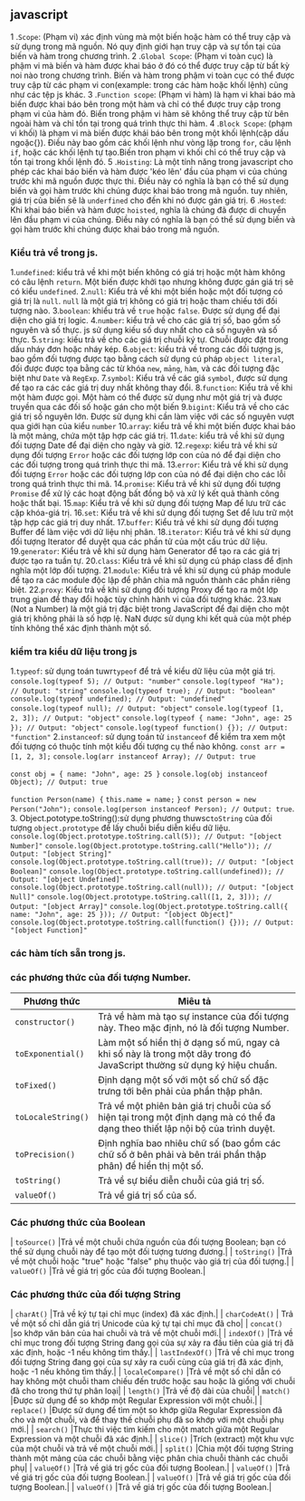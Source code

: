 ## javascript
1 .`Scope`: (Phạm vi) xác định vùng mà một biến hoặc hàm có thể truy cập và sử dụng trong mã nguồn. Nó quy định giới hạn truy cập và sự tồn tại của biến và hàm trong chương trình.
2 .`Global Scope`: (Phạm vi toàn cục) là phậm vi mà biến và hàm được khai báo ở đó có thể được truy cập từ bất kỳ noi nào trong chương trình. Biến và hàm trong phậm vi toàn cục có thể được truy cập từ các phạm vi con(example: trong các hàm hoặc khối lệnh) cũng như các tệp js khác.
3 .`Function scope`: (Phạm vi hàm) là hạm vi khai báo mà biến được khai báo bên trong một hàm và chỉ có thể được truy cập trong phạm vi của hàm đó. Biến trong phậm vi hàm sẽ không thể truy cập từ bên ngoài hàm và chỉ tồn tại trong quá trình thực thi hàm.
4 .`Block Scope`: (phạm vi khối) là phạm vi mà biến được khái báo bên trong một khối lệnh(cặp dấu ngoặc{}). Điều này bao gồm các khối lệnh như vòng lặp trong `for`, câu lệnh `if`, hoặc các khối lệnh tự tạo.Biến tron phạm vi khối chỉ có thể truy cập và tồn tại trong khối lệnh đó.
5 .`Hoisting`: Là một tính năng trong javascript cho phép các khai báo biến và hàm được 'kéo lên' đầu của phạm vi của chúng trước khi mã nguồn được thực thi. Điều này có nghĩa là bạn có thể sử dụng biến và gọi hàm trước khi chúng được khai báo trong mã nguồn. tuy nhiên, giá trị của biến sẽ là `underfined` cho đến khi nó được gán giá trị.
6 .`Hosted`: Khi khai báo biến và hàm được `hoisted`, nghĩa là chúng đã được di chuyển lên đầu phạm vi của chúng. Điều này có nghĩa là bạn có thể sử dụng biến và gọi hàm trước khi chúng được khai báo trong mã nguồn.
### Kiểu trả về trong js.
1.`undefined`: kiểu trả về khi một biến không có giá trị hoặc một hàm không có câu lệnh `return`. Một biến được khởi tạo nhưng không được gán giá trị sẽ có kiểu `undefined`.
2.`null`: Kiểu trả về khi một biến hoặc một đối tượng có giá trị là `null`. `null` là một giá trị không có giá trị hoặc tham chiếu tới đối tượng nào.
3.`boolean`: khiểu trả về `true` hoặc `false`. Được sử dụng để đại diện cho giá trị logic.
4.`number`: kiểu trả về cho các giá trị số, bao gồm số nguyên và số thực. js sử dụng kiếu số duy nhất cho cả số nguyên và số thực.
5.`string`: kiếu trả về cho các giá trị chuỗi ký tự. Chuỗi được đặt trong dấu nháy đơn hoặc nháy kép.
6.`object`: kiểu trả về trong các đối tượng js, bao gồm đối tượng được tạo bằng cách sử dụng cú pháp `object literal`, đối được được tọa bằng các từ khóa `new`, `mảng`, `hàm`, và các đối tượng đặc biệt như `Date` và `RegExp`.
7.`symbol`: Kiểu trả về các giá `symbol`, được sử dụng để tạo ra các các giá trị duy nhất không thay đổi.
8.`function`: Kiểu trả về khi một hàm được gọi. Một hàm có thể được sử dụng như một giá trị và được truyền qua các đối số hoặc gán cho một biến
9.`bigint`: Kiểu trả về cho các giá trị số nguyên lớn. Được sử dụng khi cần làm việc với các số nguyên vượt qua giới hạn của kiểu `number`
10.`array`: kiểu trả về khi một biến được khai báo là một mảng, chứa một tập hợp các giá trị.
11.`date`: kiểu trả về khi sử dụng đối tượng Date để đại diện cho ngày và giờ.
12.`regexp`: kiểu trả về khi sử dụng đối tượng `Error` hoặc các đối tượng lớp con của nó để đại diện cho các đối tượng trong quá trình thực thi mã.
13.`error`: Kiểu trả về khi sử dụng đối tượng `Error` hoặc các đối tượng lớp con của nó để đại diện cho các lỗi trong quá trình thực thi mã.
14.`promise`: Kiểu trả về khi sử dụng đối tượng `Promise` để xử lý các hoạt động bất đồng bộ và xử lý kết quả thành công hoặc thất bại.
15.`map`: Kiểu trả về khi sử dụng đối tượng Map để lưu trữ các cặp khóa-giá trị.
16.`set`: Kiểu trả về khi sử dụng đối tượng Set để lưu trữ một tập hợp các giá trị duy nhất.
17.`buffer`: Kiểu trả về khi sử dụng đối tượng Buffer để làm việc với dữ liệu nhị phân.
18.`iterator`: Kiểu trả về khi sử dụng đối tượng Iterator để duyệt qua các phần tử của một cấu trúc dữ liệu.
19.`generator`: Kiểu trả về khi sử dụng hàm Generator để tạo ra các giá trị được tạo ra tuần tự.
20.`class`: Kiểu trả về khi sử dụng cú pháp class để định nghĩa một lớp đối tượng.
21.`module`: Kiểu trả về khi sử dụng cú pháp module để tạo ra các module độc lập để phân chia mã nguồn thành các phần riêng biệt.
22.`proxy`: Kiểu trả về khi sử dụng đối tượng Proxy để tạo ra một lớp trung gian để thay đổi hoặc tùy chỉnh hành vi của đối tượng khác.
23.`NaN` (Not a Number) là một giá trị đặc biệt trong JavaScript để đại diện cho một giá trị không phải là số hợp lệ. NaN được sử dụng khi kết quả của một phép tính không thể xác định thành một số.
### kiểm tra kiểu dữ liệu trong js
1.`typeof`: sử dụng toán tuwr`typeof` để trả về kiểu dữ liệu của một giá trị.
`console.log(typeof 5); // Output: "number"`
`console.log(typeof "Ha"); // Output: "string"`
`console.log(typeof true); // Output: "boolean"`
`console.log(typeof undefined); // Output: "undefined"`
`console.log(typeof null); // Output: "object"`
`console.log(typeof [1, 2, 3]); // Output: "object"`
`console.log(typeof { name: "John", age: 25 }); // Output: "object"`
`console.log(typeof function() {}); // Output: "function"`
2.`instanceof`: sử dụng toán tử `instanceof` để kiểm tra xem một đối tượng có thuộc tính một kiểu đối tượng cụ thể nào không.
`const arr = [1, 2, 3];`
`console.log(arr instanceof Array); // Output: true`

`const obj = { name: "John", age: 25 }`
`console.log(obj instanceof Object); // Output: true`

`function Person(name) {`
  `this.name = name;`
`}`
`const person = new Person("John");`
`console.log(person instanceof Person); // Output: true`.
3. Object.pototype.toString():sử dụng phương thuwsc`toString` của đối tượng `object.prototype` để lấy chuỗi biểu diễn kiểu dữ liệu.
`console.log(Object.prototype.toString.call(5)); // Output: "[object Number]"`
`console.log(Object.prototype.toString.call("Hello")); // Output: "[object String]"`
`console.log(Object.prototype.toString.call(true)); // Output: "[object Boolean]"`
`console.log(Object.prototype.toString.call(undefined)); // Output: "[object Undefined]"`
`console.log(Object.prototype.toString.call(null)); // Output: "[object Null]"`
`console.log(Object.prototype.toString.call([1, 2, 3])); // Output: "[object Array]"`
`console.log(Object.prototype.toString.call({ name: "John", age: 25 })); // Output: "[object Object]"`
`console.log(Object.prototype.toString.call(function() {})); // Output: "[object Function]"`
### các hàm tích sẵn trong js.

### các phương thức của đối tượng Number.
| Phương thức | Miêu tả |
| ---- | --------------- | 
| `constructor()`  | Trả về hàm mà tạo sự instance của đối tượng này. Theo mặc định, nó là đối tượng Number.|
|  `toExponential()` | 	Làm một số hiển thị ở dạng số mũ, ngay cả khi số này là trong một dãy trong đó JavaScript thường sử dụng ký hiệu chuẩn.|
|  `toFixed()` |Định dạng một số với một số chữ số đặc trưng tới bên phải của phần thập phân.|
|  `toLocaleString()` |	Trả về một phiên bản giá trị chuỗi của số hiện tại trong một định dạng mà có thể đa dạng theo thiết lập nội bộ của trình duyệt.|
|  `toPrecision()` |Định nghĩa bao nhiêu chữ số (bao gồm các chữ số ở bên phải và bên trái phần thập phân) để hiển thị một số.|
|  `toString()` |Trả về sự biểu diễn chuỗi của giá trị số.|
|  `valueOf()` |Trả về giá trị số của số.|
### Các phương thức của Boolean
|  `toSource()` |Trả về một chuỗi chứa nguồn của đối tượng Boolean; bạn có thể sử dụng chuỗi này để tạo một đối tượng tương đương.|
|  `toString()` |Trả về một chuỗi hoặc "true" hoặc "false" phụ thuộc vào giá trị của đối tượng.|
|  `valueOf()` |Trả về giá trị gốc của đối tượng Boolean.|
### Các phương thức của đối tượng String
|  `charAt()` |Trả về ký tự tại chỉ mục (index) đã xác định.|
|  `charCodeAt()` |	Trả về một số chỉ dẫn giá trị Unicode của ký tự tại chỉ mục đã cho|
|  `concat()` |so khớp văn bản của hai chuỗi và trả về một chuỗi mới.|
|  `indexOf()` |Trả về chỉ mục trong đối tượng String đang gọi của sự xảy ra đầu tiên của giá trị đã xác định, hoặc -1 nếu không tìm thấy.|
|  `lastIndexOf()` |Trả về chỉ mục trong đối tượng String đang gọi của sự xảy ra cuối cùng của giá trị đã xác định, hoặc -1 nếu không tìm thấy.|
|  `localeCompare()` |Trả về một số chỉ dẫn có hay không một chuỗi tham chiếu đến trước hoặc sau hoặc là giống với chuỗi đã cho trong thứ tự phân loại|
|  `length()` |Trả về độ dài của chuỗi|
|  `match()` |Được sử dụng để so khớp một Regular Expression với một chuỗi.|
|  `replace()` |Được sử dụng để tìm một so khớp giữa Regular Expression đã cho và một chuỗi, và để thay thế chuỗi phụ đã so khớp với một chuỗi phụ mới.|
|  `search()` |Thực thi việc tìm kiếm cho một match giữa một Regular Expression và một chuỗi đã xác định.|
|  `slice()` |Trích (extract) một khu vực của một chuỗi và trả về một chuỗi mới.|
|  `split()` |Chia một đối tượng String thành một mảng của các chuỗi bằng việc phân chia chuỗi thành các chuỗi phụ|
|  `valueOf()` |Trả về giá trị gốc của đối tượng Boolean.|
|  `valueOf()` |Trả về giá trị gốc của đối tượng Boolean.|
|  `valueOf()` |Trả về giá trị gốc của đối tượng Boolean.|
|  `valueOf()` |Trả về giá trị gốc của đối tượng Boolean.|
